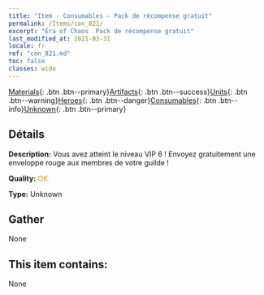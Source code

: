 ```yaml
---
title: "Item - Consumables - Pack de récompense gratuit"
permalink: /Items/con_821/
excerpt: "Era of Chaos  Pack de récompense gratuit"
last_modified_at: 2021-03-31
locale: fr
ref: "con_821.md"
toc: false
classes: wide
---
```

 [Materials](/fr/Items/){: .btn .btn--primary}[Artifacts](/fr/Items/Artifacts/){: .btn .btn--success}[Units](/fr/Items/Units/){: .btn .btn--warning}[Heroes](/fr/Items/Heroes/){: .btn .btn--danger}[Consumables](/fr/Items/Consumables/){: .btn .btn--info}[Unknown](/fr/Items/Unknown/){: .btn .btn--primary}

## Détails
 **Description:** Vous avez atteint le niveau VIP 6 ! Envoyez gratuitement une enveloppe rouge aux membres de votre guilde !

 **Quality:** <span style="color: #FF8C00">OK</span>

 **Type:** Unknown

## Gather

  None

## This item contains:

  None

